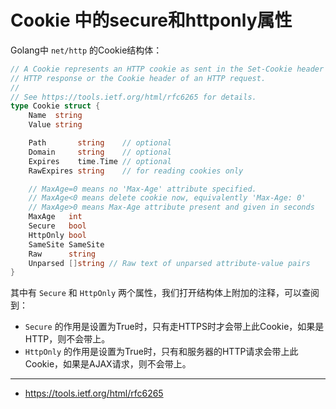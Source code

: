 # Cookie 中的secure和httponly属性

Golang中 `net/http` 的Cookie结构体：

```go
// A Cookie represents an HTTP cookie as sent in the Set-Cookie header of an
// HTTP response or the Cookie header of an HTTP request.
//
// See https://tools.ietf.org/html/rfc6265 for details.
type Cookie struct {
	Name  string
	Value string

	Path       string    // optional
	Domain     string    // optional
	Expires    time.Time // optional
	RawExpires string    // for reading cookies only

	// MaxAge=0 means no 'Max-Age' attribute specified.
	// MaxAge<0 means delete cookie now, equivalently 'Max-Age: 0'
	// MaxAge>0 means Max-Age attribute present and given in seconds
	MaxAge   int
	Secure   bool
	HttpOnly bool
	SameSite SameSite
	Raw      string
	Unparsed []string // Raw text of unparsed attribute-value pairs
}
```

其中有 `Secure` 和 `HttpOnly` 两个属性，我们打开结构体上附加的注释，可以查阅到：

- `Secure` 的作用是设置为True时，只有走HTTPS时才会带上此Cookie，如果是HTTP，则不会带上。
- `HttpOnly` 的作用是设置为True时，只有和服务器的HTTP请求会带上此Cookie，如果是AJAX请求，则不会带上。

-----------------

- https://tools.ietf.org/html/rfc6265
